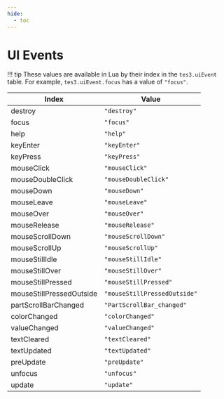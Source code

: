 ```yaml
---
hide:
  - toc
---
```


# UI Events

!!! tip
	These values are available in Lua by their index in the `tes3.uiEvent` table. For example, `tes3.uiEvent.focus` has a value of `"focus"`.

Index                    | Value
------------------------ | ----------------------------
destroy                  | `"destroy"`
focus                    | `"focus"`
help                     | `"help"`
keyEnter                 | `"keyEnter"`
keyPress                 | `"keyPress"`
mouseClick               | `"mouseClick"`
mouseDoubleClick         | `"mouseDoubleClick"`
mouseDown                | `"mouseDown"`
mouseLeave               | `"mouseLeave"`
mouseOver                | `"mouseOver"`
mouseRelease             | `"mouseRelease"`
mouseScrollDown          | `"mouseScrollDown"`
mouseScrollUp            | `"mouseScrollUp"`
mouseStillIdle           | `"mouseStillIdle"`
mouseStillOver           | `"mouseStillOver"`
mouseStillPressed        | `"mouseStillPressed"`
mouseStillPressedOutside | `"mouseStillPressedOutside"`
partScrollBarChanged     | `"PartScrollBar_changed"`
colorChanged             | `"colorChanged"`
valueChanged             | `"valueChanged"`
textCleared              | `"textCleared"`
textUpdated              | `"textUpdated"`
preUpdate                | `"preUpdate"`
unfocus                  | `"unfocus"`
update                   | `"update"`
